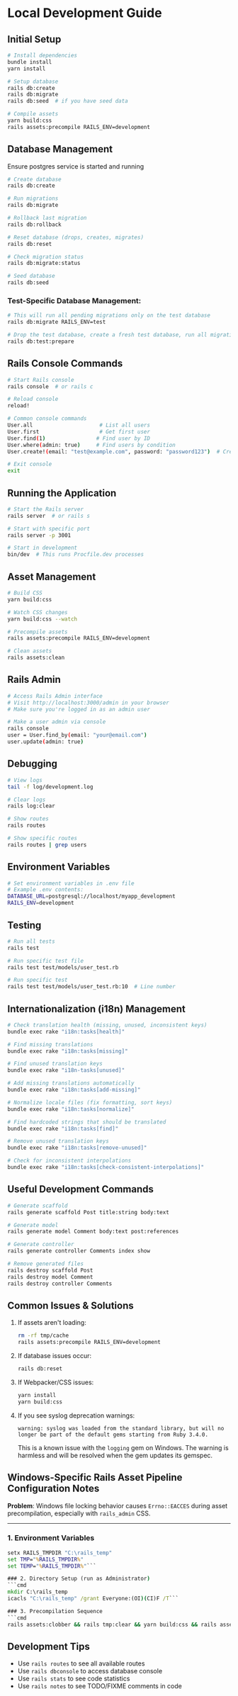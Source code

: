 # Local Development Guide

## Initial Setup

```bash
# Install dependencies
bundle install
yarn install

# Setup database
rails db:create
rails db:migrate
rails db:seed  # if you have seed data

# Compile assets
yarn build:css
rails assets:precompile RAILS_ENV=development
```

## Database Management

Ensure postgres service is started and running

```bash
# Create database
rails db:create

# Run migrations
rails db:migrate

# Rollback last migration
rails db:rollback

# Reset database (drops, creates, migrates)
rails db:reset

# Check migration status
rails db:migrate:status

# Seed database
rails db:seed
```

### Test-Specific Database Management:

```bash
# This will run all pending migrations only on the test database
rails db:migrate RAILS_ENV=test

# Drop the test database, create a fresh test database, run all migrations on it
rails db:test:prepare
```


## Rails Console Commands

```bash
# Start Rails console
rails console  # or rails c

# Reload console
reload!

# Common console commands
User.all                     # List all users
User.first                   # Get first user
User.find(1)                # Find user by ID
User.where(admin: true)     # Find users by condition
User.create!(email: "test@example.com", password: "password123")  # Create user

# Exit console
exit
```

## Running the Application

```bash
# Start the Rails server
rails server  # or rails s

# Start with specific port
rails server -p 3001

# Start in development
bin/dev  # This runs Procfile.dev processes
```

## Asset Management

```bash
# Build CSS
yarn build:css

# Watch CSS changes
yarn build:css --watch

# Precompile assets
rails assets:precompile RAILS_ENV=development

# Clean assets
rails assets:clean
```

## Rails Admin

```bash
# Access Rails Admin interface
# Visit http://localhost:3000/admin in your browser
# Make sure you're logged in as an admin user

# Make a user admin via console
rails console
user = User.find_by(email: "your@email.com")
user.update(admin: true)
```

## Debugging

```bash
# View logs
tail -f log/development.log

# Clear logs
rails log:clear

# Show routes
rails routes

# Show specific routes
rails routes | grep users
```

## Environment Variables

```bash
# Set environment variables in .env file
# Example .env contents:
DATABASE_URL=postgresql://localhost/myapp_development
RAILS_ENV=development
```

## Testing

```bash
# Run all tests
rails test

# Run specific test file
rails test test/models/user_test.rb

# Run specific test
rails test test/models/user_test.rb:10  # Line number
```

## Internationalization (i18n) Management

```bash
# Check translation health (missing, unused, inconsistent keys)
bundle exec rake "i18n:tasks[health]"

# Find missing translations
bundle exec rake "i18n:tasks[missing]"

# Find unused translation keys
bundle exec rake "i18n-tasks[unused]"

# Add missing translations automatically
bundle exec rake "i18n:tasks[add-missing]"

# Normalize locale files (fix formatting, sort keys)
bundle exec rake "i18n:tasks[normalize]"

# Find hardcoded strings that should be translated
bundle exec rake "i18n:tasks[find]"

# Remove unused translation keys
bundle exec rake "i18n:tasks[remove-unused]"

# Check for inconsistent interpolations
bundle exec rake "i18n:tasks[check-consistent-interpolations]"
```

## Useful Development Commands

```bash
# Generate scaffold
rails generate scaffold Post title:string body:text

# Generate model
rails generate model Comment body:text post:references

# Generate controller
rails generate controller Comments index show

# Remove generated files
rails destroy scaffold Post
rails destroy model Comment
rails destroy controller Comments
```

## Common Issues & Solutions

1. If assets aren't loading:
   ```bash
   rm -rf tmp/cache
   rails assets:precompile RAILS_ENV=development
   ```

2. If database issues occur:
   ```bash
   rails db:reset
   ```

3. If Webpacker/CSS issues:
   ```bash
   yarn install
   yarn build:css
   ```

4. If you see syslog deprecation warnings:
   ```
   warning: syslog was loaded from the standard library, but will no longer be part of the default gems starting from Ruby 3.4.0.
   ```
   This is a known issue with the `logging` gem on Windows. The warning is harmless and will be resolved when the gem updates its gemspec.

## Windows-Specific Rails Asset Pipeline Configuration Notes

**Problem**: Windows file locking behavior causes `Errno::EACCES` during asset precompilation, especially with `rails_admin` CSS.

---

### 1. Environment Variables
```cmd
setx RAILS_TMPDIR "C:\rails_temp"
set TMP="%RAILS_TMPDIR%"
set TEMP="%RAILS_TMPDIR%"```

### 2. Directory Setup (run as Administrator)
```cmd
mkdir C:\rails_temp
icacls "C:\rails_temp" /grant Everyone:(OI)(CI)F /T```

### 3. Precompilation Sequence
```cmd
rails assets:clobber && rails tmp:clear && yarn build:css && rails assets:precompile
```

## Development Tips

- Use `rails routes` to see all available routes
- Use `rails dbconsole` to access database console
- Use `rails stats` to see code statistics
- Use `rails notes` to see TODO/FIXME comments in code 
